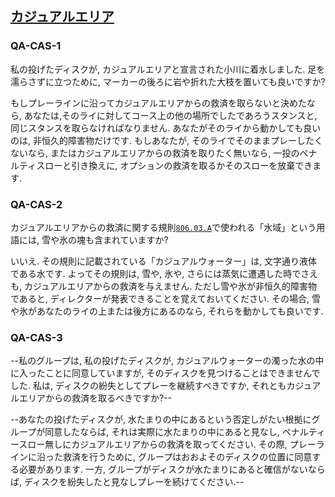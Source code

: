 ## [カジュアルエリア](80603)

### QA-CAS-1
私の投げたディスクが,
カジュアルエリアと宣言された小川に着水しました.
足を濡らさずに立つために,
マーカーの後ろに岩や折れた大枝を置いても良いですか?

もしプレーラインに沿ってカジュアルエリアからの救済を取らないと決めたなら,
あなたは,そのライに対してコース上の他の場所でしたであろうスタンスと,
同じスタンスを取らなければなりません.
あなたがそのライから動かしても良いのは,
非恒久的障害物だけです.
もしあなたが,
そのライでそのままプレーしたくないなら,
またはカジュアルエリアからの救済を取りたく無いなら,
一投のペナルティスローと引き換えに,
オプションの救済を取るかそのスローを放棄できます.

### QA-CAS-2
カジュアルエリアからの救済に関する規則[`806.03.A`](80603)で使われる「水域」という用語には,
雪や氷の塊も含まれていますか?

いいえ.
その規則に記載されている「カジュアルウォーター」は,
文字通り液体である水です.
よってその規則は,
雪や,
氷や,
さらには蒸気に遭遇した時でさえも,
カジュアルエリアからの救済を与えません.
ただし雪や氷が非恒久的障害物であると,
ディレクターが発表できることを覚えておいてください.
その場合,
雪や氷があなたのライの上または後方にあるのなら,
それらを動かしても良いです.

### QA-CAS-3
--私のグループは,
私の投げたディスクが,
カジュアルウォーターの濁った水の中に入ったことに同意していますが,
そのディスクを見つけることはできませんでした.
私は,
ディスクの紛失としてプレーを継続すべきですか,
それともカジュアルエリアからの救済を取るべきですか?--

--あなたの投げたディスクが,
水たまりの中にあるという否定しがたい根拠にグループが同意したならば,
それは実際に水たまりの中にあると見なし,
ペナルティースロー無しにカジュアルエリアからの救済を取ってください.
その際,
プレーラインに沿った救済を行うために,
グループはおおよそのディスクの位置に同意する必要があります.
一方,
グループがディスクが水たまりにあると確信がないならば,
ディスクを紛失したと見なしプレーを続けてください.--
